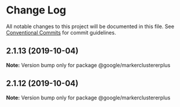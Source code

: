 # Change Log

All notable changes to this project will be documented in this file.
See [Conventional Commits](https://conventionalcommits.org) for commit guidelines.

## 2.1.13 (2019-10-04)

**Note:** Version bump only for package @google/markerclustererplus





## 2.1.12 (2019-10-04)

**Note:** Version bump only for package @google/markerclustererplus
